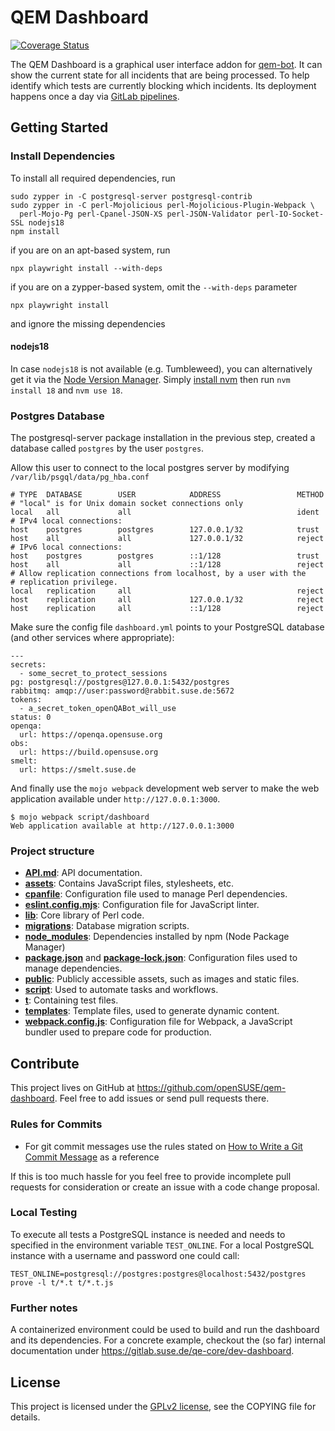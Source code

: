 # QEM Dashboard

[![Coverage Status](https://coveralls.io/repos/github/openSUSE/qem-dashboard/badge.svg?branch=main)](https://coveralls.io/github/openSUSE/qem-dashboard?branch=main)

The QEM Dashboard is a graphical user interface addon for [qem-bot](https://github.com/openSUSE/qem-bot). It can show
the current state for all incidents that are being processed. To help identify which tests are currently blocking
which incidents. Its deployment happens once a day via
[GitLab pipelines](https://gitlab.suse.de/opensuse/qem-dashboard/-/pipeline_schedules).

## Getting Started

### Install Dependencies

To install all required dependencies, run

    sudo zypper in -C postgresql-server postgresql-contrib
    sudo zypper in -C perl-Mojolicious perl-Mojolicious-Plugin-Webpack \
      perl-Mojo-Pg perl-Cpanel-JSON-XS perl-JSON-Validator perl-IO-Socket-SSL nodejs18
    npm install

if you are on an apt-based system, run 

    npx playwright install --with-deps

if you are on a zypper-based system, omit the `--with-deps` parameter

    npx playwright install

and ignore the missing dependencies

#### nodejs18

In case `nodejs18` is not available (e.g. Tumbleweed), you can alternatively get it via the [Node Version Manager](https://github.com/nvm-sh/nvm). Simply [install nvm](https://github.com/nvm-sh/nvm?tab=readme-ov-file#install--update-script) then run `nvm install 18` and `nvm use 18`.

### Postgres Database

The postgresql-server package installation in the previous step, created a database called `postgres` by the user `postgres`.

Allow this user to connect to the local postgres server by modifying `/var/lib/psgql/data/pg_hba.conf`

```
# TYPE  DATABASE        USER            ADDRESS                 METHOD
# "local" is for Unix domain socket connections only
local   all             all                                     ident
# IPv4 local connections:
host    postgres        postgres        127.0.0.1/32            trust
host    all             all             127.0.0.1/32            reject
# IPv6 local connections:
host    postgres        postgres        ::1/128                 trust
host    all             all             ::1/128                 reject
# Allow replication connections from localhost, by a user with the
# replication privilege.
local   replication     all                                     reject
host    replication     all             127.0.0.1/32            reject
host    replication     all             ::1/128                 reject
```

Make sure the config file `dashboard.yml` points to your PostgreSQL database (and other services where appropriate):

    ---
    secrets:
      - some_secret_to_protect_sessions
    pg: postgresql://postgres@127.0.0.1:5432/postgres
    rabbitmq: amqp://user:password@rabbit.suse.de:5672
    tokens:
      - a_secret_token_openQABot_will_use
    status: 0
    openqa:
      url: https://openqa.opensuse.org
    obs:
      url: https://build.opensuse.org
    smelt:
      url: https://smelt.suse.de

And finally use the `mojo webpack` development web server to make the web application available under
`http://127.0.0.1:3000`.

    $ mojo webpack script/dashboard
    Web application available at http://127.0.0.1:3000

### Project structure

- **[API.md](https://github.com/openSUSE/qem-dashboard/blob/main/API.md)**: API documentation.
- **[assets](https://github.com/openSUSE/qem-dashboard/tree/main/assets)**: Contains JavaScript files, stylesheets, etc.
- **[cpanfile](https://github.com/openSUSE/qem-dashboard/blob/main/cpanfile)**: Configuration file used to manage Perl dependencies.
- **[eslint.config.mjs](https://github.com/openSUSE/qem-dashboard/blob/main/eslint.config.mjs)**: Configuration file for JavaScript linter.
- **[lib](https://github.com/openSUSE/qem-dashboard/tree/main/lib)**: Core library of Perl code.
- **[migrations](https://github.com/openSUSE/qem-dashboard/blob/main/migrations)**: Database migration scripts.
- **[node_modules](https://github.com/openSUSE/qem-dashboard/tree/main/node_modules)**: Dependencies installed by npm (Node Package Manager)
- **[package.json](https://github.com/openSUSE/qem-dashboard/tree/main/package.json)** and **[package-lock.json](https://github.com/openSUSE/qem-dashboard/tree/main/package-lock.json)**: Configuration files used to manage dependencies.
- **[public](https://github.com/openSUSE/qem-dashboard/tree/main/public)**: Publicly accessible assets, such as images and static files.
- **[script](https://github.com/openSUSE/qem-dashboard/tree/main/script)**: Used to automate tasks and workflows.
- **[t](https://github.com/openSUSE/qem-dashboard/tree/main/t)**: Containing test files.
- **[templates](https://github.com/openSUSE/qem-dashboard/tree/main/templates)**: Template files, used to generate dynamic content.
- **[webpack.config.js](https://github.com/openSUSE/qem-dashboard/tree/main/webpack.config.js)**: Configuration file for Webpack, a JavaScript bundler used to prepare code for production.

## Contribute

This project lives on GitHub at https://github.com/openSUSE/qem-dashboard. Feel free to add issues or send pull
requests there.

### Rules for Commits

* For git commit messages use the rules stated on
  [How to Write a Git Commit Message](http://chris.beams.io/posts/git-commit/) as a reference

If this is too much hassle for you feel free to provide incomplete pull requests for consideration or create an issue
with a code change proposal.

### Local Testing

To execute all tests a PostgreSQL instance is needed and needs to specified in the environment variable `TEST_ONLINE`.
For a local PostgreSQL instance with a username and password one could call:

```
TEST_ONLINE=postgresql://postgres:postgres@localhost:5432/postgres prove -l t/*.t t/*.t.js
```
### Further notes
A containerized environment could be used to build and run the dashboard and its dependencies.
For a concrete example, checkout the (so far) internal documentation under
https://gitlab.suse.de/qe-core/dev-dashboard.

## License

This project is licensed under the [GPLv2 license](http://www.gnu.org/licenses/gpl-2.0.html), see the COPYING file for
details.
